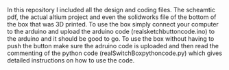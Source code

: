 In this repository I included all the design and coding files.
The scheamtic pdf, the actual altium project and even the solidworks file of the bottom of the box that was 3D printed.
To use the box simply connect your computer to the arduino and upload the arduino code (realsketchbuttoncode.ino) to the arduino and it should be good to go.
To use the box without having to push the button make sure the adruino code is uploaded and then read the commenting of the python code
(realSwitchBoxpythoncode.py) which gives detailed instructions on how to use the code.
